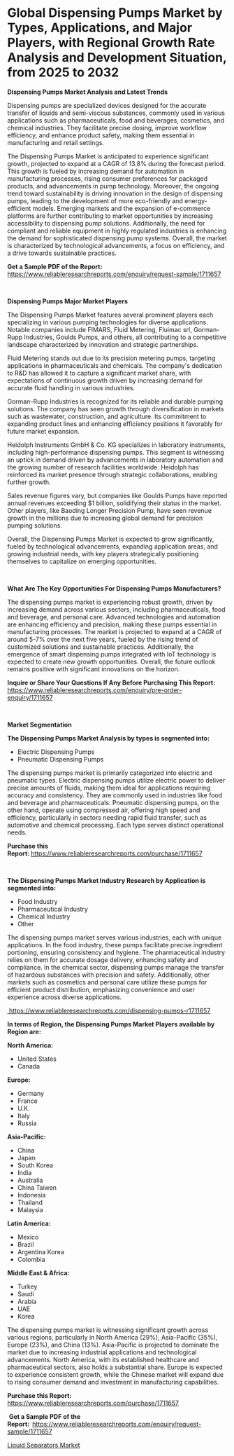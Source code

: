 <p><h1>Global Dispensing Pumps Market by Types, Applications, and Major Players, with Regional Growth Rate Analysis and Development Situation, from 2025 to 2032</h1></p><p><strong>Dispensing Pumps Market Analysis and Latest Trends</strong></p>
<p><p>Dispensing pumps are specialized devices designed for the accurate transfer of liquids and semi-viscous substances, commonly used in various applications such as pharmaceuticals, food and beverages, cosmetics, and chemical industries. They facilitate precise dosing, improve workflow efficiency, and enhance product safety, making them essential in manufacturing and retail settings. </p><p>The Dispensing Pumps Market is anticipated to experience significant growth, projected to expand at a CAGR of 13.8% during the forecast period. This growth is fueled by increasing demand for automation in manufacturing processes, rising consumer preferences for packaged products, and advancements in pump technology. Moreover, the ongoing trend toward sustainability is driving innovation in the design of dispensing pumps, leading to the development of more eco-friendly and energy-efficient models. Emerging markets and the expansion of e-commerce platforms are further contributing to market opportunities by increasing accessibility to dispensing pump solutions. Additionally, the need for compliant and reliable equipment in highly regulated industries is enhancing the demand for sophisticated dispensing pump systems. Overall, the market is characterized by technological advancements, a focus on efficiency, and a drive towards sustainable practices.</p></p>
<p><strong>Get a Sample PDF of the Report:&nbsp;</strong> <a href="https://www.reliableresearchreports.com/enquiry/request-sample/1711657?utm_campaign=40&utm_medium=2&utm_source=Github&utm_content=ia&utm_term=11012025&utm_id=dispensing-pumps">https://www.reliableresearchreports.com/enquiry/request-sample/1711657</a></p>
<p>&nbsp;</p>
<p><strong>Dispensing Pumps Major Market Players</strong></p>
<p><p>The Dispensing Pumps Market features several prominent players each specializing in various pumping technologies for diverse applications. Notable companies include FIMARS, Fluid Metering, Fluimac srl, Gorman-Rupp Industries, Goulds Pumps, and others, all contributing to a competitive landscape characterized by innovation and strategic partnerships.</p><p>Fluid Metering stands out due to its precision metering pumps, targeting applications in pharmaceuticals and chemicals. The company's dedication to R&D has allowed it to capture a significant market share, with expectations of continuous growth driven by increasing demand for accurate fluid handling in various industries.</p><p>Gorman-Rupp Industries is recognized for its reliable and durable pumping solutions. The company has seen growth through diversification in markets such as wastewater, construction, and agriculture. Its commitment to expanding product lines and enhancing efficiency positions it favorably for future market expansion.</p><p>Heidolph Instruments GmbH & Co. KG specializes in laboratory instruments, including high-performance dispensing pumps. This segment is witnessing an uptick in demand driven by advancements in laboratory automation and the growing number of research facilities worldwide. Heidolph has reinforced its market presence through strategic collaborations, enabling further growth.</p><p>Sales revenue figures vary, but companies like Goulds Pumps have reported annual revenues exceeding $1 billion, solidifying their status in the market. Other players, like Baoding Longer Precision Pump, have seen revenue growth in the millions due to increasing global demand for precision pumping solutions.</p><p>Overall, the Dispensing Pumps Market is expected to grow significantly, fueled by technological advancements, expanding application areas, and growing industrial needs, with key players strategically positioning themselves to capitalize on emerging opportunities.</p></p>
<p>&nbsp;</p>
<p><strong>What Are The Key Opportunities For Dispensing Pumps Manufacturers?</strong></p>
<p><p>The dispensing pumps market is experiencing robust growth, driven by increasing demand across various sectors, including pharmaceuticals, food and beverage, and personal care. Advanced technologies and automation are enhancing efficiency and precision, making these pumps essential in manufacturing processes. The market is projected to expand at a CAGR of around 5-7% over the next five years, fueled by the rising trend of customized solutions and sustainable practices. Additionally, the emergence of smart dispensing pumps integrated with IoT technology is expected to create new growth opportunities. Overall, the future outlook remains positive with significant innovations on the horizon.</p></p>
<p><strong>Inquire or Share Your Questions If Any Before Purchasing This Report:</strong> <a href="https://www.reliableresearchreports.com/enquiry/pre-order-enquiry/1711657?utm_campaign=40&utm_medium=2&utm_source=Github&utm_content=ia&utm_term=11012025&utm_id=dispensing-pumps">https://www.reliableresearchreports.com/enquiry/pre-order-enquiry/1711657</a></p>
<p>&nbsp;</p>
<p><strong>Market Segmentation</strong></p>
<p><strong>The Dispensing Pumps Market Analysis by types is segmented into:</strong></p>
<p><ul><li>Electric Dispensing Pumps</li><li>Pneumatic Dispensing Pumps</li></ul></p>
<p><p>The dispensing pumps market is primarily categorized into electric and pneumatic types. Electric dispensing pumps utilize electric power to deliver precise amounts of fluids, making them ideal for applications requiring accuracy and consistency. They are commonly used in industries like food and beverage and pharmaceuticals. Pneumatic dispensing pumps, on the other hand, operate using compressed air, offering high speed and efficiency, particularly in sectors needing rapid fluid transfer, such as automotive and chemical processing. Each type serves distinct operational needs.</p></p>
<p><strong>Purchase this Report:&nbsp;</strong><a href="https://www.reliableresearchreports.com/purchase/1711657?utm_campaign=40&utm_medium=2&utm_source=Github&utm_content=ia&utm_term=11012025&utm_id=dispensing-pumps">https://www.reliableresearchreports.com/purchase/1711657</a></p>
<p>&nbsp;</p>
<p><strong>The Dispensing Pumps Market Industry Research by Application is segmented into:</strong></p>
<p><ul><li>Food Industry</li><li>Pharmaceutical Industry</li><li>Chemical Industry</li><li>Other</li></ul></p>
<p><p>The dispensing pumps market serves various industries, each with unique applications. In the food industry, these pumps facilitate precise ingredient portioning, ensuring consistency and hygiene. The pharmaceutical industry relies on them for accurate dosage delivery, enhancing safety and compliance. In the chemical sector, dispensing pumps manage the transfer of hazardous substances with precision and safety. Additionally, other markets such as cosmetics and personal care utilize these pumps for efficient product distribution, emphasizing convenience and user experience across diverse applications.</p></p>
<p><a href="https://www.reliableresearchreports.com/dispensing-pumps-r1711657?utm_campaign=40&utm_medium=2&utm_source=Github&utm_content=ia&utm_term=11012025&utm_id=dispensing-pumps">&nbsp;https://www.reliableresearchreports.com/dispensing-pumps-r1711657</a></p>
<p><strong>In terms of Region, the Dispensing Pumps Market Players available by Region are:</strong></p>
<p>
    <p> <strong> North America: </strong>
        <ul>
            <li>United States</li>
            <li>Canada</li>
        </ul>
        </p> 
    <p> <strong> Europe: </strong>
        <ul>
            <li>Germany</li>
            <li>France</li>
            <li>U.K.</li>
            <li>Italy</li>
            <li>Russia</li>
        </ul>
        </p> 
    <p> <strong> Asia-Pacific: </strong>
        <ul>
            <li>China</li>
            <li>Japan</li>
            <li>South Korea</li>
            <li>India</li>
            <li>Australia</li>
            <li>China Taiwan</li>
            <li>Indonesia</li>
            <li>Thailand</li>
            <li>Malaysia</li>
        </ul>
        </p> 
    <p> <strong> Latin America: </strong>
        <ul>
            <li>Mexico</li>
            <li>Brazil</li>
            <li>Argentina Korea</li>
            <li>Colombia</li>
        </ul>
        </p> 
    <p> <strong> Middle East & Africa: </strong>
        <ul>
            <li>Turkey</li>
            <li>Saudi</li>
            <li>Arabia</li>
            <li>UAE</li>
            <li>Korea</li>
        </ul>
    </p>
    </p>
<p><p>The dispensing pumps market is witnessing significant growth across various regions, particularly in North America (29%), Asia-Pacific (35%), Europe (23%), and China (13%). Asia-Pacific is projected to dominate the market due to increasing industrial applications and technological advancements. North America, with its established healthcare and pharmaceutical sectors, also holds a substantial share. Europe is expected to experience consistent growth, while the Chinese market will expand due to rising consumer demand and investment in manufacturing capabilities.</p></p>
<p><strong>Purchase this Report: </strong><a href="https://www.reliableresearchreports.com/purchase/1711657?utm_campaign=40&utm_medium=2&utm_source=Github&utm_content=ia&utm_term=11012025&utm_id=dispensing-pumps">https://www.reliableresearchreports.com/purchase/1711657</a></p>
<p>&nbsp;<strong>Get a Sample PDF of the Report:&nbsp;&nbsp;</strong><a href="https://www.reliableresearchreports.com/enquiry/request-sample/1711657?utm_campaign=40&utm_medium=2&utm_source=Github&utm_content=ia&utm_term=11012025&utm_id=dispensing-pumps">https://www.reliableresearchreports.com/enquiry/request-sample/1711657</a></p>
<p><strong></strong></p>
<p><p><a href="https://github.com/hartsockdonnette82/Market-Research-Report-List-1/blob/main/liquid-separators-market.md?utm_campaign=40&utm_medium=2&utm_source=Github&utm_content=ia&utm_term=11012025&utm_id=dispensing-pumps">Liquid Separators Market</a></p></p>